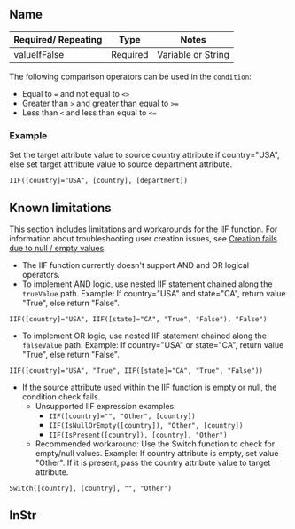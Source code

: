 ## Name
| Required/ Repeating | Type | Notes |
| --- | --- | --- |
| valueIfFalse | Required | Variable or String | If the condition evaluates to false, the returned value. |

The following comparison operators can be used in the `condition`:

- Equal to `=` and not equal to `<>`
- Greater than `>` and greater than equal to `>=`
- Less than `<` and less than equal to `<=`

### Example
Set the target attribute value to source country attribute if country="USA", else set target attribute value to source department attribute.

```
IIF([country]="USA", [country], [department])
```

## Known limitations

This section includes limitations and workarounds for the IIF function. For information about troubleshooting user creation issues, see [Creation fails due to null / empty values](#).

- The IIF function currently doesn't support AND and OR logical operators.
- To implement AND logic, use nested IIF statement chained along the `trueValue` path. Example: If country="USA" and state="CA", return value "True", else return "False".

```
IIF([country]="USA", IIF([state]="CA", "True", "False"), "False")
```

- To implement OR logic, use nested IIF statement chained along the `falseValue` path. Example: If country="USA" or state="CA", return value "True", else return "False".

```
IIF([country]="USA", "True", IIF([state]="CA", "True", "False"))
```

- If the source attribute used within the IIF function is empty or null, the condition check fails.
  - Unsupported IIF expression examples:
    - `IIF([country]="", "Other", [country])`
    - `IIF(IsNullOrEmpty([country]), "Other", [country])`
    - `IIF(IsPresent([country]), [country], "Other")`
  - Recommended workaround: Use the Switch function to check for empty/null values. Example: If country attribute is empty, set value "Other". If it is present, pass the country attribute value to target attribute.

```
Switch([country], [country], "", "Other")
```

## InStr
